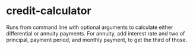 # credit-calculator 
Runs from command line with optional arguments to calculate either differential or annuity payments. 
For annuity, add interest rate and two of principal, payment period, and monthly payment, to get the third of those.
